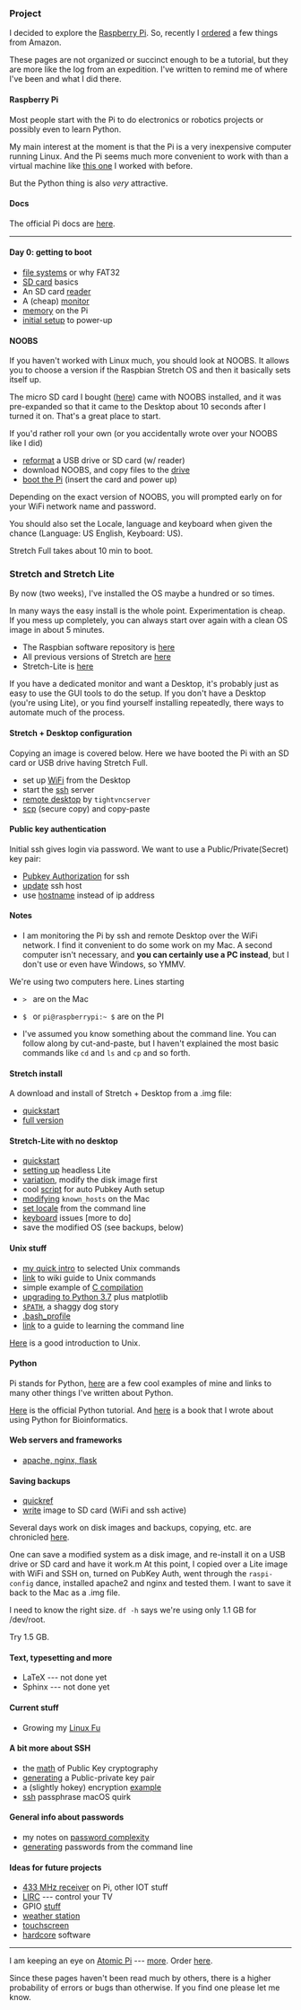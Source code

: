### Project

I decided to explore the [Raspberry Pi](https://www.raspberrypi.org).  So, recently I [ordered](named_files/orders.md) a few things from Amazon.

These pages are not organized or succinct enough to be a tutorial, but they are more like the log from an expedition.  I've written to remind me of where I've been and what I did there.

#### Raspberry Pi

Most people start with the Pi to do electronics or robotics projects or possibly even to learn Python.  

My main interest at the moment is that the Pi is a very inexpensive computer running Linux.  And the Pi seems much more convenient to work with than a virtual machine like [this one](https://github.com/telliott99/Ubuntu) I worked with before.

But the Python thing is also *very* attractive.

#### Docs

The official Pi docs are [here](https://www.raspberrypi.org/documentation/).

<hr>

#### Day 0:  getting to boot

- [file systems](named_files/file-systems.md) or why FAT32
- [SD card](named_files/sd.md) basics
- An SD card [reader](named_files/sd-reader.md)
- A (cheap) [monitor](files/16.md)
- [memory](named_files/memory.md) on the Pi
- [initial setup](files/0.md) to power-up

#### NOOBS

If you haven't worked with Linux much, you should look at NOOBS.  It allows you to choose a version if the Raspbian Stretch OS and then it basically sets itself up.

The micro SD card I bought ([here](https://www.amazon.com/gp/product/B01H5ZNOYG/ref=ppx_yo_dt_b_asin_title_o02__o00_s00?ie=UTF8&psc=1)) came with NOOBS installed, and it was pre-expanded so that it came to the Desktop about 10 seconds after I turned it on.  That's a great place to start. 

If you'd rather roll your own (or you accidentally wrote over your NOOBS like I did)

- [reformat](files/22.md) a USB drive or SD card (w/ reader)
- download NOOBS, and copy files to the [drive](files/4.md)
- [boot the Pi](named_files/boot-the-pi.md) (insert the card and power up)

Depending on the exact version of NOOBS, you will prompted early on for your WiFi network name and password.

You should also set the Locale, language and keyboard when given the chance (Language: US English, Keyboard: US).

Stretch Full takes about 10 min to boot.

### Stretch and Stretch Lite

By now (two weeks), I've installed the OS maybe a hundred or so times.  

In many ways the easy install is the whole point.  Experimentation is cheap.  If you mess up completely, you can always start over again with a clean OS image in about 5 minutes.

- The Raspbian software repository is [here](https://raspbian.org/RaspbianRepository)
- All previous versions of Stretch are [here](http://downloads.raspberrypi.org/raspbian/images/)
- Stretch-Lite is [here](http://downloads.raspberrypi.org/raspbian_lite/images/)

If you have a dedicated monitor and want a Desktop, it's probably just as easy to use the GUI tools to do the setup.  If you don't have a Desktop (you're using Lite), or you find yourself installing repeatedly, there ways to automate much of the process.  

#### Stretch + Desktop configuration

Copying an image is covered below.  Here we have booted the Pi with an SD card or USB drive having Stretch Full.

- set up [WiFi](files/1.md) from the Desktop
- start the [ssh](files/1a.md) server
- [remote desktop](files/2.md) by ``tightvncserver``
- [scp](files/6.md) (secure copy) and copy-paste

#### Public key authentication

Initial ssh gives login via password.  We want to use a Public/Private(Secret) key pair:

- [Pubkey Authorization](files/3.md) for ssh
- [update](files/17.md) ssh host
- use [hostname](named_files/hostname.md) instead of ip address

#### Notes

- I am monitoring the Pi by ssh and remote Desktop over the WiFi network.  I find it convenient to do some work on my Mac.  A second computer isn't necessary, and **you can certainly use a PC instead**, but I don't use or even have Windows, so YMMV.

We're using two computers here.  Lines starting

- ``> `` are on the Mac
- ``$ `` or ``pi@raspberrypi:~ $`` are on the PI

- I've assumed you know something about the command line.  You can follow along by cut-and-paste, but I haven't explained the most basic commands like ``cd`` and ``ls`` and ``cp`` and so forth.

#### Stretch install 

A download and install of Stretch + Desktop from a .img file:

- [quickstart](disk-stuff/stretch-quick.md)
- [full version](disk-stuff/stretch.md)

#### Stretch-Lite with no desktop

- [quickstart](disk-stuff/stretch-lite-quick.md)
- [setting up](disk-stuff/headless1.md) headless Lite
- [variation](disk-stuff/headless2.md), modify the disk image first
- cool [script](disk-stuff/script-setup.md) for auto Pubkey Auth setup
- [modifying](files/17.md) ``known_hosts`` on the Mac
- [set locale](named_files/locale.md) from the command line
- [keyboard](named_files/keyboard.md) issues [more to do]
- save the modified OS (see backups, below)

#### Unix stuff

- [my quick intro](unix-cmds/main.md) to selected Unix commands
- [link](https://en.wikibooks.org/wiki/Guide_to_Unix/Commands) to wiki guide to Unix commands
- simple example of [C compilation](files/7.md)
- [upgrading to Python 3.7](files/8.md) plus matplotlib
- [``$PATH``](files/5.md), a shaggy dog story
- [.bash_profile](files/5a.md)
- [link](http://linuxcommand.org/index.php) to a guide to learning the command line

[Here](http://www.ee.surrey.ac.uk/Teaching/Unix/) is a good introduction to Unix.

#### Python

Pi stands for Python, [here](named_files/python.md) are a few cool examples of mine and links to many other things I've written about Python.

[Here](https://docs.python.org/3/tutorial/) is the official Python tutorial.  And [here](https://github.com/telliott99/PyBioinformatics) is a book that I wrote about using Python for Bioinformatics.

#### Web servers and frameworks

- [apache, nginx, flask](servers/README.md)

#### Saving backups

- [quickref](disk-stuff/quickref.md)
- [write](disk-stuff/backup4.md) image to SD card (WiFi and ssh active)

Several days work on disk images and backups, copying, etc. are chronicled [here](disk-stuff/README.md).  

One can save a modified system as a disk image, and re-install it on a USB drive or SD card and have it work.m
At this point, I copied over a Lite image with WiFi and SSH on, turned on PubKey Auth, went through the ``raspi-config`` dance, installed apache2 and nginx and tested them.  I want to save it back to the Mac as a .img file.

I need to know the right size.  ``df -h`` says we're using only 1.1 GB for /dev/root.

Try 1.5 GB.



#### Text, typesetting and more

- LaTeX --- not done yet
- Sphinx --- not done yet

#### Current stuff

- Growing my [Linux Fu](linux/main.md)

#### A bit more about SSH

- the [math](https://github.com/telliott99/CryptoQuickies/blob/master/public-key_math.md) of Public Key cryptography
- [generating](files/18.md) a Public-private key pair
- a (slightly hokey) encryption [example](files/19.md)
- [ssh](files/17a.md) passphrase macOS quirk

#### General info about passwords

- my notes on [password complexity](named_files/pw_complexity.md)
- [generating](named_files/pw_util.md) passwords from the command line

#### Ideas for future projects

- [433 MHz receiver](https://www.princetronics.com/how-to-read-433-mhz-codes-w-raspberry-pi-433-mhz-receiver/) on Pi, other IOT stuff
- [LIRC](http://alexba.in/blog/2013/01/06/setting-up-lirc-on-the-raspberrypi/) --- control your TV
- GPIO [stuff](http://razzpisampler.oreilly.com/ch07.html)
- [weather station](https://projects.raspberrypi.org/en/projects/build-your-own-weather-station)
- [touchscreen](https://www.pishop.us/product/official-raspberry-pi-7-touch-screen-display-with-10-finger-capacitive-touch/?src=raspberrypi)
- [hardcore](named_files/hardcore.md) software

<hr>

I am keeping an eye on [Atomic Pi](https://www.kickstarter.com/projects/323002773/atomic-pi-a-high-power-alternative-to-rpi/updates) --- [more](http://www.digital-loggers.com/api.html).  Order [here](https://dlidirect.com/products/atomic-pi).

Since these pages haven't been read much by others, there is a higher probability of errors or bugs than otherwise.  If you find one please let me know.

